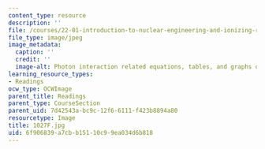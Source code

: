 ```yaml
---
content_type: resource
description: ''
file: /courses/22-01-introduction-to-nuclear-engineering-and-ionizing-radiation-fall-2016/6f906839a7cbb15110c99ea034d6b818_1027F.jpg
file_type: image/jpeg
image_metadata:
  caption: ''
  credit: ''
  image-alt: Photon interaction related equations, tables, and graphs on two blackboards.
learning_resource_types:
- Readings
ocw_type: OCWImage
parent_title: Readings
parent_type: CourseSection
parent_uid: 7d42543a-bc9c-12f6-6111-f423b8894a80
resourcetype: Image
title: 1027F.jpg
uid: 6f906839-a7cb-b151-10c9-9ea034d6b818
---
```

